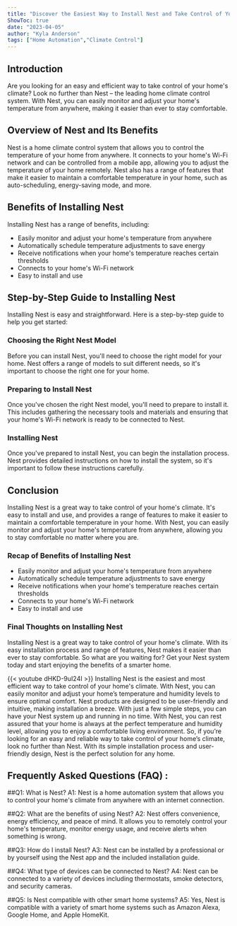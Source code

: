 ```yaml
---
title: "Discover the Easiest Way to Install Nest and Take Control of Your Home's Climate!"
ShowToc: true 
date: "2023-04-05"
author: "Kyla Anderson" 
tags: ["Home Automation","Climate Control"]
---
```

## Introduction 

Are you looking for an easy and efficient way to take control of your home's climate? Look no further than Nest – the leading home climate control system. With Nest, you can easily monitor and adjust your home's temperature from anywhere, making it easier than ever to stay comfortable. 

## Overview of Nest and Its Benefits

Nest is a home climate control system that allows you to control the temperature of your home from anywhere. It connects to your home's Wi-Fi network and can be controlled from a mobile app, allowing you to adjust the temperature of your home remotely. Nest also has a range of features that make it easier to maintain a comfortable temperature in your home, such as auto-scheduling, energy-saving mode, and more. 

## Benefits of Installing Nest

Installing Nest has a range of benefits, including: 

- Easily monitor and adjust your home's temperature from anywhere 
- Automatically schedule temperature adjustments to save energy 
- Receive notifications when your home's temperature reaches certain thresholds 
- Connects to your home's Wi-Fi network 
- Easy to install and use 

## Step-by-Step Guide to Installing Nest

Installing Nest is easy and straightforward. Here is a step-by-step guide to help you get started: 

### Choosing the Right Nest Model 

Before you can install Nest, you'll need to choose the right model for your home. Nest offers a range of models to suit different needs, so it's important to choose the right one for your home. 

### Preparing to Install Nest 

Once you've chosen the right Nest model, you'll need to prepare to install it. This includes gathering the necessary tools and materials and ensuring that your home's Wi-Fi network is ready to be connected to Nest. 

### Installing Nest 

Once you've prepared to install Nest, you can begin the installation process. Nest provides detailed instructions on how to install the system, so it's important to follow these instructions carefully. 

## Conclusion 

Installing Nest is a great way to take control of your home's climate. It's easy to install and use, and provides a range of features to make it easier to maintain a comfortable temperature in your home. With Nest, you can easily monitor and adjust your home's temperature from anywhere, allowing you to stay comfortable no matter where you are. 

### Recap of Benefits of Installing Nest 

- Easily monitor and adjust your home's temperature from anywhere 
- Automatically schedule temperature adjustments to save energy 
- Receive notifications when your home's temperature reaches certain thresholds 
- Connects to your home's Wi-Fi network 
- Easy to install and use 

### Final Thoughts on Installing Nest 

Installing Nest is a great way to take control of your home's climate. With its easy installation process and range of features, Nest makes it easier than ever to stay comfortable. So what are you waiting for? Get your Nest system today and start enjoying the benefits of a smarter home.

{{< youtube dHKD-9uI24I >}} 
Installing Nest is the easiest and most efficient way to take control of your home's climate. With Nest, you can easily monitor and adjust your home’s temperature and humidity levels to ensure optimal comfort. Nest products are designed to be user-friendly and intuitive, making installation a breeze. With just a few simple steps, you can have your Nest system up and running in no time. With Nest, you can rest assured that your home is always at the perfect temperature and humidity level, allowing you to enjoy a comfortable living environment. So, if you’re looking for an easy and reliable way to take control of your home’s climate, look no further than Nest. With its simple installation process and user-friendly design, Nest is the perfect solution for any home.

## Frequently Asked Questions (FAQ) :
##Q1: What is Nest?
A1: Nest is a home automation system that allows you to control your home's climate from anywhere with an internet connection.

##Q2: What are the benefits of using Nest?
A2: Nest offers convenience, energy efficiency, and peace of mind. It allows you to remotely control your home's temperature, monitor energy usage, and receive alerts when something is wrong.

##Q3: How do I install Nest?
A3: Nest can be installed by a professional or by yourself using the Nest app and the included installation guide.

##Q4: What type of devices can be connected to Nest?
A4: Nest can be connected to a variety of devices including thermostats, smoke detectors, and security cameras.

##Q5: Is Nest compatible with other smart home systems?
A5: Yes, Nest is compatible with a variety of smart home systems such as Amazon Alexa, Google Home, and Apple HomeKit.





